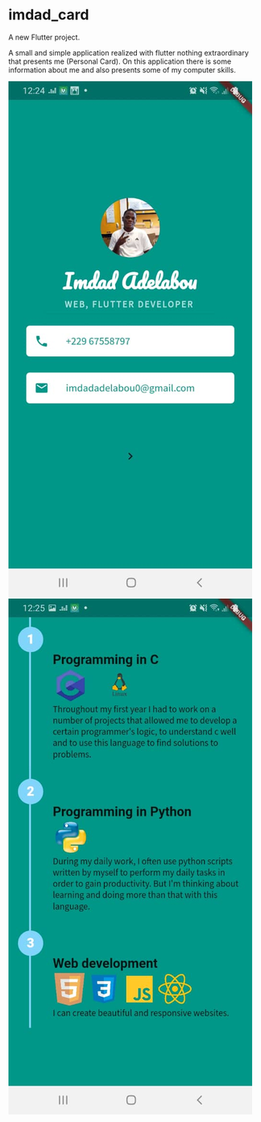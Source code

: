 # imdad_card

A new Flutter project.

A small and simple application realized with flutter nothing extraordinary that presents me (Personal Card). On this application there is some information about me and also presents some of my computer skills.

![](screeshot/screen1.jpeg)
![](screeshot/screen2.jpeg)
